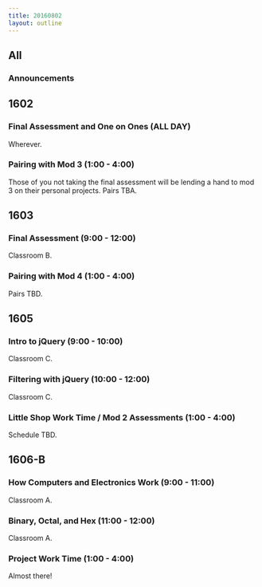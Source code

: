 ```yaml
---
title: 20160802
layout: outline
---
```


## All

### Announcements


## 1602

### Final Assessment and One on Ones (ALL DAY)

Wherever.

### Pairing with Mod 3 (1:00 - 4:00)

Those of you not taking the final assessment will be lending a hand to mod 3
on their personal projects. Pairs TBA.


## 1603

### Final Assessment (9:00 - 12:00)

Classroom B.

### Pairing with Mod 4 (1:00 - 4:00)

Pairs TBD.


## 1605

### Intro to jQuery (9:00 - 10:00)

Classroom C.

### Filtering with jQuery (10:00 - 12:00)

Classroom C.

### Little Shop Work Time / Mod 2 Assessments (1:00 - 4:00)

Schedule TBD.


## 1606-B

### How Computers and Electronics Work (9:00 - 11:00)

Classroom A.

### Binary, Octal, and Hex (11:00 - 12:00)

Classroom A.


### Project Work Time (1:00 - 4:00)

Almost there!



